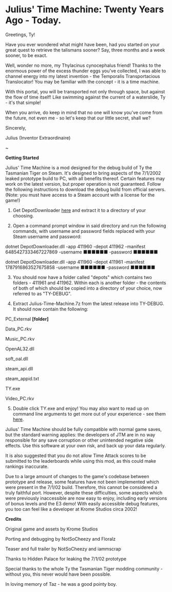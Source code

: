 # Julius' Time Machine: Twenty Years Ago - Today.

Greetings, Ty!

Have you ever wondered what might have been, had you started on your great quest to retrieve the talismans sooner? Say, three months and a week sooner, to be exact.

Well, wonder no more, my Thylacinus cynocephalus friend! Thanks to the enormous power of the excess thunder eggs you've collected, I was able to channel energy into my latest invention - the Temporalis Transportacious Translocator! You may be familiar with the concept - it is a time machine.

With this portal, you will be transported not only through space, but against the flow of time itself! Like swimming against the current of a waterslide, Ty - it's that simple!

When you arrive, do keep in mind that no one will know you've come from the future, not even me - so let's keep that our little secret, shall we?

Sincerely,

Julius
(Inventor Extraordinaire)

~

**Getting Started**

Julius' Time Machine is a mod designed for the debug build of Ty the Tasmanian Tiger on Steam. It's designed to bring aspects of the 7/1/2002 leaked prototype build to PC, with all benefits thereof. Certain features may work on the latest version, but proper operation is not guaranteed. Follow the following instructions to download the debug build from official servers. (Note: you must have access to a Steam account with a license for the game!)

1. Get DepotDownloader [here](https://github.com/SteamRE/DepotDownloader/releases/tag/DepotDownloader_2.4.6) and extract it to a directory of your choosing.

2. Open a command prompt window in said directory and run the following commands, with username and password fields replaced with your Steam username and password:

  dotnet DepotDownloader.dll -app 411960 -depot 411962 -manifest 6485427333467227869 -username ■■■■■■ -password ■■■■■■
  
  dotnet DepotDownloader.dll -app 411960 -depot 411961 -manifest 1787916863527675858 -username ■■■■■■ -password ■■■■■■
  
3. You should now have a folder called "depots" which contains two folders - 411961 and 411962. Within each is another folder - the contents of both of which should be copied into a directory of your choice, now referred to as "TY-DEBUG".

4. Extract Julius-Time-Machine.7z from the latest release into TY-DEBUG. It should now contain the following:

  PC_External **[folder]**
  
  Data_PC.rkv
  
  Music_PC.rkv
  
  OpenAL32.dll
  
  soft_oal.dll
  
  steam_api.dll
  
  steam_appid.txt
  
  TY.exe
  
  Video_PC.rkv
  
 5. Double click TY.exe and enjoy! You may also want to read up on command line arguments to get more out of your experience - see them [here](https://tcrf.net/Ty_the_Tasmanian_Tiger#Windows_Debug_Commands).

Julius' Time Machine should be fully compatible with normal game saves, but the standard warning applies: the developers of JTM are in no way responsible for any save corruption or other unintended negative side effects. Use this software at your own risk, and back up your data regularly.

It is also suggested that you do not allow Time Attack scores to be submitted to the leaderboards while using this mod, as this could make rankings inaccurate.

Due to a large amount of changes to the game's codebase between prototype and release, some features have not been implemented which were present in the 7/1/02 build. Therefore, this cannot be considered a truly faithful port. However, despite these difficulties, some aspects which were previously inaccessible are now easy to enjoy, including early versions of bonus levels and the E3 demo! With easily accessible debug features, you too can feel like a developer at Krome Studios circa 2002!

**Credits**

Original game and assets by Krome Studios

Porting and debugging by NotSoCheezy and Floralz

Teaser and full trailer by NotSoCheezy and iammscrap

Thanks to Hidden Palace for leaking the 7/1/02 prototype

Special thanks to the whole Ty the Tasmanian Tiger modding community - without you, this never would have been possible.

In loving memory of Taz - he was a good pointy boy.
